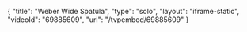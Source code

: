 {
    "title": "Weber Wide Spatula",
    "type": "solo",
    "layout": "iframe-static",
    "videoId": "69885609",
    "url": "\/tvpembed\/69885609"
}